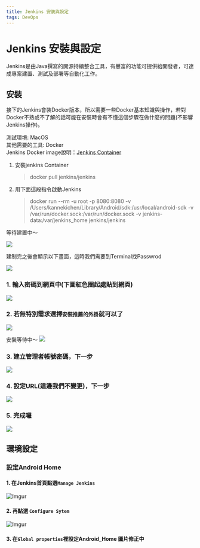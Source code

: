 ```yaml
---
title: Jenkins 安裝與設定
tags: DevOps
---
```


# Jenkins 安裝與設定

Jenkins是由Java撰寫的開源持續整合工具，有豐富的功能可提供給開發者，可達成專案建置、測試及部署等自動化工作。

## 安裝

接下的Jenkins會裝Docker版本，所以需要一些Docker基本知識與操作，若對Docker不熟或不了解的話可能在安裝時會有不懂這個步驟在做什麼的問題(不影響Jenkins操作)。

測試環境: MacOS\
其他需要的工具: Docker\
Jenkins Docker image說明：[Jenkins Container](https://hub.docker.com/r/jenkins/jenkins)

1.  安裝jenkins Container

    > docker pull jenkins/jenkins
2.  用下面這段指令啟動Jenkins

    > docker run --rm -u root -p 8080:8080 -v /Users/kannekichen/Library/Android/sdk:/usr/local/android-sdk -v /var/run/docker.sock:/var/run/docker.sock -v jenkins-data:/var/jenkins\_home jenkins/jenkins

等待建置中～

![](https://i.imgur.com/7zY33ho.png)

建制完之後會顯示以下畫面，這時我們需要到Terminal找Passwrod


![](https://i.imgur.com/PcfBTKD.png)

### 1. 輸入密碼到網頁中(下圖紅色圈起處貼到網頁)
![](https://i.imgur.com/igt8WyA.png)

### 2. 若無特別需求選擇`安裝推薦的外掛`就可以了
![](https://i.imgur.com/7gBVbQJ.png)

安裝等待中～
![](https://i.imgur.com/tj4HRkZ.png)

### 3. 建立管理者帳號密碼，下一步
![](https://i.imgur.com/HwqNsmQ.png)

### 4. 設定URL(這邊我們不變更)，下一步
![](https://i.imgur.com/mfi9t0B.png)

### 5. 完成囉
![](https://i.imgur.com/VooDnle.png)

## 環境設定

### 設定Android Home

#### 1. 在Jenkins首頁點選`Manage Jenkins`
![Imgur](https://i.imgur.com/rsWujym.png)

#### 2. 再點選 `Configure Sytem`
![Imgur](https://i.imgur.com/SGs2sKd.png)

#### 3. 在`Global properties`裡設定Android\_Home 圖片修正中

